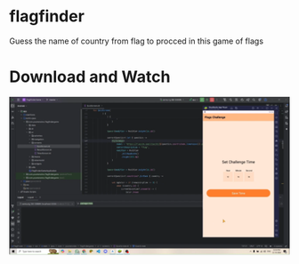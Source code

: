 # flagfinder
Guess the name of country from flag to procced in this game of flags

# Download and Watch

[![Watch the video](https://raw.githubusercontent.com/midhunarmid/flagfinder/master/release/rec.png)](https://raw.githubusercontent.com/midhunarmid/flagfinder/master/release/rec.mp4)
